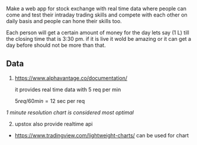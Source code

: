 Make a web app for stock exchange with real time data where people can come and test their intraday trading skills and compete with each other on daily basis and people can hone their skills too.

Each person will get a certain amount of money for the day lets say (1 L) till the closing time that is 3:30 pm. if it is live it wold be amazing or it can get a day before should not be more than that.

## Data 

1. https://www.alphavantage.co/documentation/

	it provides real time data with 5 req per min 
	
	$5 req/60 min = 12$ sec per req 

*1 minute resolution chart is considered most optimal*

2. upstox also provide realtime api

- https://www.tradingview.com/lightweight-charts/ can be used for chart
